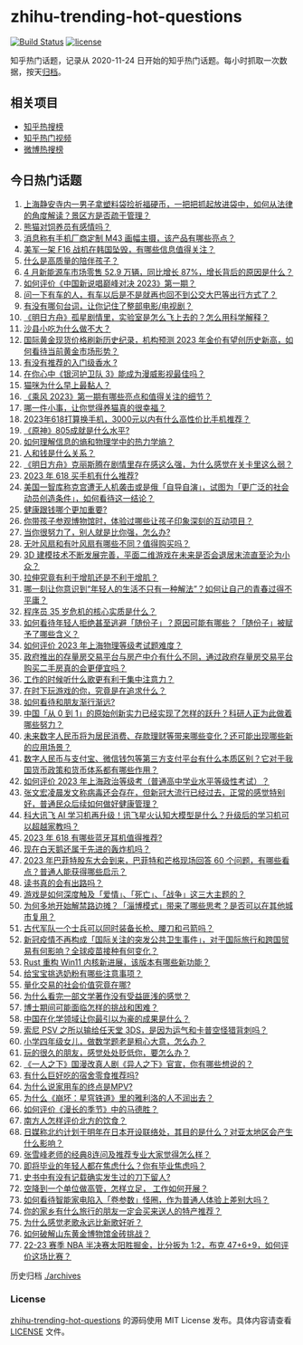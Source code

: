 # zhihu-trending-hot-questions

[![Build Status](https://github.com/justjavac/zhihu-trending-hot-questions/workflows/ci/badge.svg?branch=master)](https://github.com/justjavac/zhihu-trending-hot-questions/actions)
[![license](https://img.shields.io/github/license/justjavac/zhihu-trending-hot-questions)](https://github.com/justjavac/zhihu-trending-hot-questions/blob/master/LICENSE)

知乎热门话题，记录从 2020-11-24
日开始的知乎热门话题。每小时抓取一次数据，按天[归档](./archives)。

## 相关项目

- [知乎热搜榜](https://github.com/justjavac/zhihu-trending-top-search)
- [知乎热门视频](https://github.com/justjavac/zhihu-trending-hot-video)
- [微博热搜榜](https://github.com/justjavac/weibo-trending-hot-search)

## 今日热门话题

<!-- BEGIN -->
<!-- 最后更新时间 Sun May 07 2023 03:13:38 GMT+0800 (China Standard Time) -->

1. [上海静安寺内一男子拿塑料袋捡祈福硬币，一把把抓起放进袋中，如何从法律的角度解读？景区方是否疏于管理？](https://www.zhihu.com/question/599012151)
1. [熊猫对饲养员有感情吗？](https://www.zhihu.com/question/264865357)
1. [消息称有手机厂商定制 M43 画幅主摄，该产品有哪些亮点？](https://www.zhihu.com/question/599017727)
1. [美军一架 F16 战机在韩国坠毁，有哪些信息值得关注？](https://www.zhihu.com/question/599401366)
1. [什么是高质量的陪伴孩子？](https://www.zhihu.com/question/588869430)
1. [4 月新能源车市场零售 52.9 万辆，同比增长 87%，增长背后的原因是什么？](https://www.zhihu.com/question/599419661)
1. [如何评价《中国新说唱巅峰对决 2023》第一期？](https://www.zhihu.com/question/599437458)
1. [问一下有车的人，有车以后是不是就再也回不到公交大巴等出行方式了？](https://www.zhihu.com/question/598597996)
1. [有没有哪句台词，让你记住了整部电影/电视剧？](https://www.zhihu.com/question/590527384)
1. [《明日方舟》孤星剧情里，实验室是怎么飞上去的？怎么用科学解释？](https://www.zhihu.com/question/598989296)
1. [沙县小吃为什么做不大？](https://www.zhihu.com/question/21203243)
1. [国际黄金现货价格刷新历史纪录，机构预测 2023 年金价有望创历史新高，如何看待当前黄金市场形势？](https://www.zhihu.com/question/599368153)
1. [有没有推荐的入门级香水 ?](https://www.zhihu.com/question/482307993)
1. [在你心中《银河护卫队 3》能成为漫威影视最佳吗？](https://www.zhihu.com/question/599173049)
1. [猫咪为什么早上最黏人？](https://www.zhihu.com/question/597632208)
1. [《乘风 2023》第一期有哪些亮点和值得关注的细节？](https://www.zhihu.com/question/599180323)
1. [哪一件小事，让你觉得养猫真的很幸福？](https://www.zhihu.com/question/599203086)
1. [2023年618打算换手机，3000元以内有什么高性价比手机推荐？](https://www.zhihu.com/question/597409944)
1. [《原神》805成就是什么水平?](https://www.zhihu.com/question/575307802)
1. [如何理解信息的熵和物理学中的热力学熵？](https://www.zhihu.com/question/593271193)
1. [人和钱是什么关系？](https://www.zhihu.com/question/598943231)
1. [《明日方舟》克丽斯腾在剧情里存在感这么强，为什么感觉在关卡里这么弱？](https://www.zhihu.com/question/599179796)
1. [2023 年 618 买手机有什么推荐?](https://www.zhihu.com/question/597410089)
1. [美国一智库称克宫遭无人机袭击或是俄「自导自演」，试图为「更广泛的社会动员创造条件」，如何看待这一结论？](https://www.zhihu.com/question/599179963)
1. [健康跟钱哪个更加重要?](https://www.zhihu.com/question/599309138)
1. [你带孩子参观博物馆时，体验过哪些让孩子印象深刻的互动项目？](https://www.zhihu.com/question/597455240)
1. [当你很努力了，别人就是比你强，怎么办?](https://www.zhihu.com/question/598870245)
1. [无叶风扇和有叶风扇有哪些不同？值得购买吗？](https://www.zhihu.com/question/591485598)
1. [3D 建模技术不断发展完善，平面二维游戏在未来是否会退居末流直至沦为小众？](https://www.zhihu.com/question/596748683)
1. [拉伸究竟有利于增肌还是不利于增肌？](https://www.zhihu.com/question/280948081)
1. [哪一刻让你意识到“年轻人的生活不只有一种解法”？如何让自己的青春过得不平庸？](https://www.zhihu.com/question/599379223)
1. [程序员 35 岁危机的核心实质是什么？](https://www.zhihu.com/question/598464399)
1. [如何看待年轻人拒绝甚至逃避「随份子」？原因可能有哪些？「随份子」被赋予了哪些含义？](https://www.zhihu.com/question/599169923)
1. [如何评价 2023 年上海物理等级考试题难度？](https://www.zhihu.com/question/458543120)
1. [政府推出的存量房交易平台与房产中介有什么不同，通过政府存量房交易平台购买二手房真的会更便宜吗？](https://www.zhihu.com/question/599379034)
1. [工作的时候听什么歌更有利于集中注意力？](https://www.zhihu.com/question/596351029)
1. [在时下玩游戏的你，究竟是在追求什么？](https://www.zhihu.com/question/596748672)
1. [如何看待和朋友渐行渐远?](https://www.zhihu.com/question/597781416)
1. [中国「从 0 到 1」的原始创新实力已经实现了怎样的跃升？科研人正为此做着哪些努力？](https://www.zhihu.com/question/597257399)
1. [未来数字人民币将为居民消费、存款理财等带来哪些变化？还可能出现哪些新的应用场景？](https://www.zhihu.com/question/599316533)
1. [数字人民币与支付宝、微信钱包等第三方支付平台有什么本质区别？它对于我国货币政策和货币体系都有哪些作用？](https://www.zhihu.com/question/599316366)
1. [如何评价 2023 年上海政治等级考（普通高中学业水平等级性考试）？](https://www.zhihu.com/question/575508726)
1. [张文宏凌晨发文称病毒还会存在，但新冠大流行已经过去，正常的感觉特别好，普通民众后续如何做好健康管理？](https://www.zhihu.com/question/599370114)
1. [科大讯飞 AI 学习机再升级！讯飞星火认知大模型是什么？升级后的学习机可以超越家教吗？](https://www.zhihu.com/question/599383528)
1. [2023 年 618 有哪些蓝牙耳机值得推荐?](https://www.zhihu.com/question/597471160)
1. [现在白天鹅还属于先进的轰炸机吗？](https://www.zhihu.com/question/558437243)
1. [2023 年巴菲特股东大会到来，巴菲特和芒格现场回答 60 个问题，有哪些看点？普通人能获得哪些启示？](https://www.zhihu.com/question/599198211)
1. [读书真的会有出路吗？](https://www.zhihu.com/question/599009100)
1. [游戏是如何深度触及「爱情」、「死亡」、「战争」这三大主题的？](https://www.zhihu.com/question/596748354)
1. [为何多地开始解禁路边摊？「淄博模式」带来了哪些思考？是否可以在其他城市复用？](https://www.zhihu.com/question/599411897)
1. [古代军队一个士兵可以同时装备长枪、腰刀和弓箭吗？](https://www.zhihu.com/question/599175143)
1. [新冠疫情不再构成「国际关注的突发公共卫生事件」，对于国际旅行和跨国贸易有何影响？全球疫苗接种有何变化？](https://www.zhihu.com/question/599296442)
1. [Rust 重构 Win11 内核新进展，该版本有哪些新功能？](https://www.zhihu.com/question/598406509)
1. [给宝宝挑选奶粉有哪些注意事项？](https://www.zhihu.com/question/573209986)
1. [量化交易的社会价值究竟在哪?](https://www.zhihu.com/question/598728072)
1. [为什么看完一部文学著作没有受益匪浅的感觉？](https://www.zhihu.com/question/584706105)
1. [博士期间可能面临怎样的挑战和困难？](https://www.zhihu.com/question/596232136)
1. [中国在化学领域让你最引以为豪的成果是什么？](https://www.zhihu.com/question/325706798)
1. [索尼 PSV 之所以输给任天堂 3DS，是因为运气和卡普空怪猎背刺吗？](https://www.zhihu.com/question/597520047)
1. [小学四年级女儿，做数学题老是粗心大意，怎么办？](https://www.zhihu.com/question/598836083)
1. [玩的很久的朋友，感觉处处贬低你，要怎么办？](https://www.zhihu.com/question/594181841)
1. [《一人之下》国漫改真人剧《异人之下》官宣，你有哪些想说的？](https://www.zhihu.com/question/599300565)
1. [有什么巨好吃的宿舍零食推荐吗?](https://www.zhihu.com/question/596902875)
1. [为什么说家用车的终点是MPV?](https://www.zhihu.com/question/561690237)
1. [为什么《崩坏：星穹铁道》里的雅利洛的人不润出去？](https://www.zhihu.com/question/598609321)
1. [如何评价《漫长的季节》中的马德胜？](https://www.zhihu.com/question/598956052)
1. [南方人怎样评价北方的饮食？](https://www.zhihu.com/question/31894251)
1. [日媒称北约计划于明年在日本开设联络处，其目的是什么？对亚太地区会产生什么影响？](https://www.zhihu.com/question/599377092)
1. [张雪峰老师的经典8连问及推荐专业大家觉得怎么样？](https://www.zhihu.com/question/594601028)
1. [即将毕业的年轻人都在焦虑什么？你有毕业焦虑吗？](https://www.zhihu.com/question/599176903)
1. [史书中有没有记载确实发生过的刀下留人?](https://www.zhihu.com/question/598366927)
1. [空降到一个单位做高管，怎样立足， 工作如何开展？](https://www.zhihu.com/question/286472050)
1. [如何看待智能家电陷入「卷参数」怪圈，作为普通人体验上差别大吗？](https://www.zhihu.com/question/599247705)
1. [你的家乡有什么旅行的朋友一定会买来送人的特产推荐？](https://www.zhihu.com/question/597301774)
1. [为什么感觉老歌永远比新歌好听？](https://www.zhihu.com/question/367333356)
1. [如何破解山东黄金博物馆金砖挑战？](https://www.zhihu.com/question/599053138)
1. [22-23 赛季 NBA 半决赛太阳胜掘金，比分扳为 1:2，布克 47+6+9，如何评价这场比赛？](https://www.zhihu.com/question/599367344)

<!-- END -->

历史归档 [./archives](./archives)

### License

[zhihu-trending-hot-questions](https://github.com/justjavac/zhihu-trending-hot-questions)
的源码使用 MIT License 发布。具体内容请查看 [LICENSE](./LICENSE) 文件。
